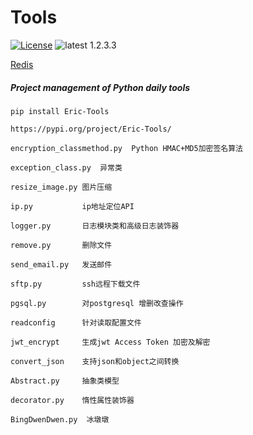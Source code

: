 # Tools
[![License](https://img.shields.io/:license-apache-blue.svg)](https://opensource.org/licenses/Apache-2.0)
![latest 1.2.3.3](https://img.shields.io/badge/latest-1.2.3.3-green.svg?style=flat)


[Redis](https://eric-jxl.github.io)


##### Project management of Python daily tools
```shell 
pip install Eric-Tools
```
```
https://pypi.org/project/Eric-Tools/
```
```
encryption_classmethod.py  Python HMAC+MD5加密签名算法

exception_class.py  异常类

resize_image.py 图片压缩

ip.py           ip地址定位API

logger.py       日志模块类和高级日志装饰器

remove.py       删除文件

send_email.py   发送邮件

sftp.py         ssh远程下载文件

pgsql.py        对postgresql 增删改查操作

readconfig      针对读取配置文件

jwt_encrypt     生成jwt Access Token 加密及解密

convert_json    支持json和object之间转换

Abstract.py     抽象类模型

decorator.py    惰性属性装饰器

BingDwenDwen.py  冰墩墩
```
